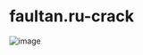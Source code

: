 # faultan.ru-crack
![image](https://github.com/pa1n-dev/faultan.ru-crack/assets/74207477/93a39eee-048a-46f9-94bf-0debc074490e)
